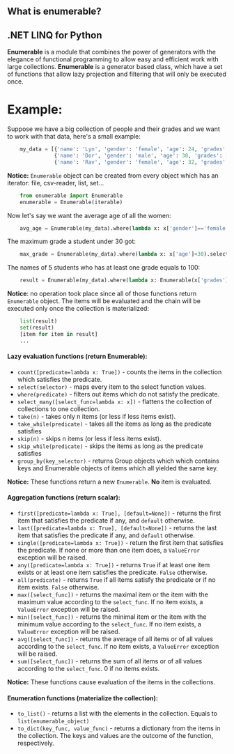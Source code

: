What is enumerable?
-------------------
## .NET LINQ for Python
__Enumerable__ is a module that combines the power of generators with the elegance of functional programming to allow easy and efficient work with large collections.
__Enumerable__ is a generator based class, which have a set of functions that allow lazy projection and filtering that will only be executed once.

# Example:
Suppose we have a big collection of people and their grades and we want to work with that data, here's a small example:

```python
    my_data = [{'name': 'Lyn', 'gender': 'female', 'age': 24, 'grades': [90, 70, 80]},
               {'name': 'Dor', 'gender': 'male', 'age': 30, 'grades': [60, 81]},
               {'name': 'Rav', 'gender': 'female', 'age': 32, 'grades': [50, 42]},...]
```
**Notice:** `Enumerable` object can be created from every object which has an iterator: file, csv-reader, list, set...
```python
    from enumerable import Enumerable
    enumerable = Enumerable(iterable)
```

Now let's say we want the average age of all the women:
```python
    avg_age = Enumerable(my_data).where(lambda x: x['gender']=='female').avg(lambda x: x['age'])
```

The maximum grade a student under 30 got:
```python
    max_grade = Enumerable(my_data).where(lambda x: x['age']<30).select_many(lambda x: x['grades']).max()
```

The names of 5 students who has at least one grade equals to 100:
```python
    result = Enumerable(my_data).where(lambda x: Enumerable(x['grades']).any(lambda y: y==100)).take(5).select(lambda x: x['name'])
```
**Notice**: no operation took place since all of those functions return `Enumerable` object.
The items will be evaluated and the chain will be executed only once the collection is materialized:
```python
    list(result)
    set(result)
    [item for item in result]
    ...
```

#### Lazy evaluation functions (return Enumerable):
- `count([predicate=lambda x: True])` - counts the items in the collection which satisfies the predicate.
- `select(selector)` - maps every item to the select function values.
- `where(predicate)` - filters out items which do not satisfy the predicate.
- `select_many([select_func=lambda x: x])` - flattens the collection of collections to one collection.
- `take(n)` - takes only n items (or less if less items exist).
- `take_while(predicate)` - takes all the items as long as the predicate satisfies
- `skip(n)` - skips n items (or less if less items exist).
- `skip_while(predicate)` - skips the items as long as the predicate satisfies
- `group_by(key_selector)` - returns Group objects which which contains keys and Enumerable objects of items which all yielded the same key.

**Notice:** These functions return a new `Enumerable`. __No__ item is evaluated.

#### Aggregation functions (return scalar):
- `first([predicate=lambda x: True], [default=None])` - returns the first item that satisfies the predicate if any, and `default` otherwise.
- `last([predicate=lambda x: True], [default=None])` - returns the last item that satisfies the predicate if any, and `default` otherwise.
- `single([predicate=lambda x: True])` - return the first item that satisfies the predicate. If none or more than one item does, a `ValueError` exception will be raised.
- `any([predicate=lambda x: True])` - returns `True` if at least one item exists or at least one item satisfies the predicate. `False` otherwise.
- `all(predicate)` - returns `True` if all items satisfy the predicate or if no item exists. `False` otherwise.
- `max([select_func])` - returns the maximal item or the item with the maximum value according to the `select_func`. If no item exists, a `ValueError` exception will be raised.
- `min([select_func])` - returns the minimal item or the item with the minimum value according to the `select_func`.  If no item exists, a `ValueError` exception will be raised.
- `avg([select_func])` - returns the average of all items or of all values according to the `select_func`.  If no item exists, a `ValueError` exception will be raised.
- `sum([select_func])` - returns the sum of all items or of all values according to the `select_func`. 0 if no items exists.

**Notice:** These functions cause evaluation of the items in the collections.

#### Enumeration functions (materialize the collection):
- `to_list()` - returns a list with the elements in the collection. Equals to `list(enumerable_object)`
- `to_dict(key_func, value_func)` - returns a dictionary from the items in the collection. The keys and values are the outcome of the function, respectively.